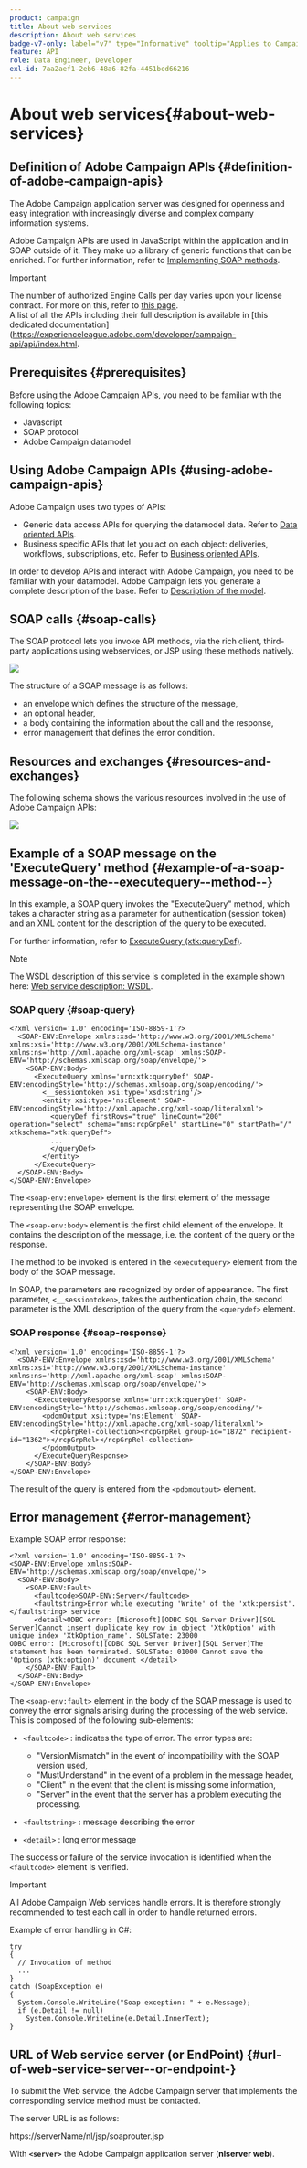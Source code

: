 ```yaml
---
product: campaign
title: About web services
description: About web services
badge-v7-only: label="v7" type="Informative" tooltip="Applies to Campaign Classic v7 only"
feature: API
role: Data Engineer, Developer
exl-id: 7aa2aef1-2eb6-48a6-82fa-4451bed66216
---
```

# About web services{#about-web-services}

## Definition of Adobe Campaign APIs {#definition-of-adobe-campaign-apis}

The Adobe Campaign application server was designed for openness and easy integration with increasingly diverse and complex company information systems.

Adobe Campaign APIs are used in JavaScript within the application and in SOAP outside of it. They make up a library of generic functions that can be enriched. For further information, refer to [Implementing SOAP methods](../../configuration/using/implementing-soap-methods.md).

>[!IMPORTANT]
>
>The number of authorized Engine Calls per day varies upon your license contract. For more on this, refer to [this page](https://helpx.adobe.com/legal/product-descriptions/adobe-campaign-classic---product-description.html).   
>A list of all the APIs including their full description is available in [this dedicated documentation](https://experienceleague.adobe.com/developer/campaign-api/api/index.html.

## Prerequisites {#prerequisites}

Before using the Adobe Campaign APIs, you need to be familiar with the following topics:

* Javascript
* SOAP protocol
* Adobe Campaign datamodel

## Using Adobe Campaign APIs {#using-adobe-campaign-apis}

Adobe Campaign uses two types of APIs:

* Generic data access APIs for querying the datamodel data. Refer to [Data oriented APIs](../../configuration/using/data-oriented-apis.md).
* Business specific APIs that let you act on each object: deliveries, workflows, subscriptions, etc. Refer to [Business oriented APIs](../../configuration/using/business-oriented-apis.md).

In order to develop APIs and interact with Adobe Campaign, you need to be familiar with your datamodel. Adobe Campaign lets you generate a complete description of the base. Refer to [Description of the model](../../configuration/using/data-oriented-apis.md#description-of-the-model).

## SOAP calls {#soap-calls}

The SOAP protocol lets you invoke API methods, via the rich client, third-party applications using webservices, or JSP using these methods natively.

![](assets/s_ncs_configuration_architecture.png)

The structure of a SOAP message is as follows:

* an envelope which defines the structure of the message,
* an optional header,
* a body containing the information about the call and the response,
* error management that defines the error condition.

## Resources and exchanges {#resources-and-exchanges}

The following schema shows the various resources involved in the use of Adobe Campaign APIs:

![](assets/s_ncs_integration_webservices_schema_pres.png)

## Example of a SOAP message on the 'ExecuteQuery' method {#example-of-a-soap-message-on-the--executequery--method--}

In this example, a SOAP query invokes the "ExecuteQuery" method, which takes a character string as a parameter for authentication (session token) and an XML content for the description of the query to be executed.

For further information, refer to [ExecuteQuery (xtk:queryDef)](../../configuration/using/data-oriented-apis.md#executequery--xtk-querydef-).

>[!NOTE]
>
>The WSDL description of this service is completed in the example shown here: [Web service description: WSDL](../../configuration/using/web-service-calls.md#web-service-description--wsdl).

### SOAP query {#soap-query}

```
<?xml version='1.0' encoding='ISO-8859-1'?>
  <SOAP-ENV:Envelope xmlns:xsd='http://www.w3.org/2001/XMLSchema' xmlns:xsi='http://www.w3.org/2001/XMLSchema-instance' xmlns:ns='http://xml.apache.org/xml-soap' xmlns:SOAP-ENV='http://schemas.xmlsoap.org/soap/envelope/'>
    <SOAP-ENV:Body>
      <ExecuteQuery xmlns='urn:xtk:queryDef' SOAP-ENV:encodingStyle='http://schemas.xmlsoap.org/soap/encoding/'>
        <__sessiontoken xsi:type='xsd:string'/>
        <entity xsi:type='ns:Element' SOAP-ENV:encodingStyle='http://xml.apache.org/xml-soap/literalxml'>
          <queryDef firstRows="true" lineCount="200" operation="select" schema="nms:rcpGrpRel" startLine="0" startPath="/" xtkschema="xtk:queryDef">
          ...
          </queryDef>
        </entity>
      </ExecuteQuery>
  </SOAP-ENV:Body>
</SOAP-ENV:Envelope>

```

The `<soap-env:envelope>` element is the first element of the message representing the SOAP envelope.

The `<soap-env:body>` element is the first child element of the envelope. It contains the description of the message, i.e. the content of the query or the response.

The method to be invoked is entered in the `<executequery>` element from the body of the SOAP message.

In SOAP, the parameters are recognized by order of appearance. The first parameter, `<__sessiontoken>`, takes the authentication chain, the second parameter is the XML description of the query from the `<querydef>` element.

### SOAP response {#soap-response}

```
<?xml version='1.0' encoding='ISO-8859-1'?>
  <SOAP-ENV:Envelope xmlns:xsd='http://www.w3.org/2001/XMLSchema' xmlns:xsi='http://www.w3.org/2001/XMLSchema-instance' xmlns:ns='http://xml.apache.org/xml-soap' xmlns:SOAP-ENV='http://schemas.xmlsoap.org/soap/envelope/'>
    <SOAP-ENV:Body>
      <ExecuteQueryResponse xmlns='urn:xtk:queryDef' SOAP-ENV:encodingStyle='http://schemas.xmlsoap.org/soap/encoding/'>
        <pdomOutput xsi:type='ns:Element' SOAP-ENV:encodingStyle='http://xml.apache.org/xml-soap/literalxml'>
          <rcpGrpRel-collection><rcpGrpRel group-id="1872" recipient-id="1362"></rcpGrpRel></rcpGrpRel-collection>
        </pdomOutput>
      </ExecuteQueryResponse>
    </SOAP-ENV:Body>
</SOAP-ENV:Envelope>

```

The result of the query is entered from the `<pdomoutput>` element.

## Error management {#error-management}

Example SOAP error response:

```
<?xml version='1.0' encoding='ISO-8859-1'?>
<SOAP-ENV:Envelope xmlns:SOAP-ENV='http://schemas.xmlsoap.org/soap/envelope/'>
  <SOAP-ENV:Body>
    <SOAP-ENV:Fault>
      <faultcode>SOAP-ENV:Server</faultcode>
      <faultstring>Error while executing 'Write' of the 'xtk:persist'.</faultstring> service
      <detail>ODBC error: [Microsoft][ODBC SQL Server Driver][SQL Server]Cannot insert duplicate key row in object 'XtkOption' with unique index 'XtkOption_name'. SQLSTate: 23000
ODBC error: [Microsoft][ODBC SQL Server Driver][SQL Server]The statement has been terminated. SQLSTate: 01000 Cannot save the 'Options (xtk:option)' document </detail>
    </SOAP-ENV:Fault>
  </SOAP-ENV:Body>
</SOAP-ENV:Envelope>

```

The `<soap-env:fault>` element in the body of the SOAP message is used to convey the error signals arising during the processing of the web service. This is composed of the following sub-elements:

* `<faultcode>` : indicates the type of error. The error types are:

    * "VersionMismatch" in the event of incompatibility with the SOAP version used,
    * "MustUnderstand" in the event of a problem in the message header,
    * "Client" in the event that the client is missing some information,
    * "Server" in the event that the server has a problem executing the processing.

* `<faultstring>` : message describing the error
* `<detail>` : long error message

The success or failure of the service invocation is identified when the `<faultcode>` element is verified.

>[!IMPORTANT]
>
>All Adobe Campaign Web services handle errors. It is therefore strongly recommended to test each call in order to handle returned errors.

Example of error handling in C#:

```
try 
{
  // Invocation of method
  ...
}
catch (SoapException e)
{
  System.Console.WriteLine("Soap exception: " + e.Message);        
  if (e.Detail != null)
    System.Console.WriteLine(e.Detail.InnerText);
}

```

## URL of Web service server (or EndPoint) {#url-of-web-service-server--or-endpoint-}

To submit the Web service, the Adobe Campaign server that implements the corresponding service method must be contacted.

The server URL is as follows:

https://serverName/nl/jsp/soaprouter.jsp

With **`<server>`** the Adobe Campaign application server (**nlserver web**).
